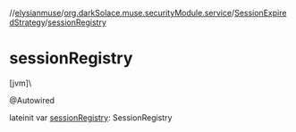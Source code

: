 //[elysianmuse](../../../index.md)/[org.darkSolace.muse.securityModule.service](../index.md)/[SessionExpiredStrategy](index.md)/[sessionRegistry](session-registry.md)

# sessionRegistry

[jvm]\

@Autowired

lateinit var [sessionRegistry](session-registry.md): SessionRegistry
